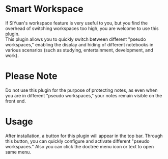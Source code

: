 # Smart Workspace
If SiYuan's workspace feature is very useful to you, but you find the overhead of switching workspaces too high, you are welcome to use this plugin.  
This plugin allows you to quickly switch between different "pseudo workspaces," enabling the display and hiding of different notebooks in various scenarios (such as studying, entertainment, development, and work).

# Please Note
Do not use this plugin for the purpose of protecting notes, as even when you are in different "pseudo workspaces," your notes remain visible on the front end.

# Usage
After installation, a button for this plugin will appear in the top bar. Through this button, you can quickly configure and activate different "pseudo workspaces."
Also you can click the doctree menu icon or text to open same menu.